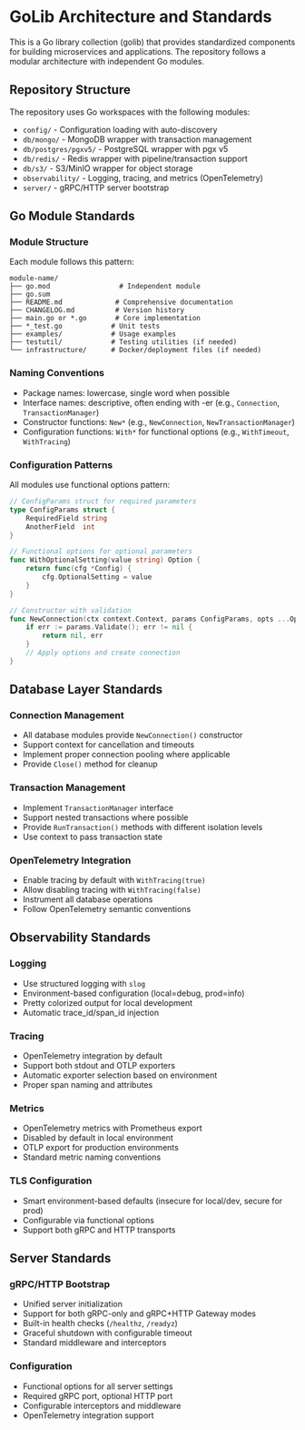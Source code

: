 # GoLib Architecture and Standards

This is a Go library collection (golib) that provides standardized components for building microservices and applications. The repository follows a modular architecture with independent Go modules.

## Repository Structure

The repository uses Go workspaces with the following modules:

- `config/` - Configuration loading with auto-discovery
- `db/mongo/` - MongoDB wrapper with transaction management
- `db/postgres/pgxv5/` - PostgreSQL wrapper with pgx v5
- `db/redis/` - Redis wrapper with pipeline/transaction support
- `db/s3/` - S3/MinIO wrapper for object storage
- `observability/` - Logging, tracing, and metrics (OpenTelemetry)
- `server/` - gRPC/HTTP server bootstrap

## Go Module Standards

### Module Structure

Each module follows this pattern:

```
module-name/
├── go.mod                 # Independent module
├── go.sum
├── README.md             # Comprehensive documentation
├── CHANGELOG.md          # Version history
├── main.go or *.go       # Core implementation
├── *_test.go            # Unit tests
├── examples/            # Usage examples
├── testutil/            # Testing utilities (if needed)
└── infrastructure/      # Docker/deployment files (if needed)
```

### Naming Conventions

- Package names: lowercase, single word when possible
- Interface names: descriptive, often ending with -er (e.g., `Connection`, `TransactionManager`)
- Constructor functions: `New*` (e.g., `NewConnection`, `NewTransactionManager`)
- Configuration functions: `With*` for functional options (e.g., `WithTimeout`, `WithTracing`)

### Configuration Patterns

All modules use functional options pattern:

```go
// ConfigParams struct for required parameters
type ConfigParams struct {
    RequiredField string
    AnotherField  int
}

// Functional options for optional parameters
func WithOptionalSetting(value string) Option {
    return func(cfg *Config) {
        cfg.OptionalSetting = value
    }
}

// Constructor with validation
func NewConnection(ctx context.Context, params ConfigParams, opts ...Option) (*Connection, error) {
    if err := params.Validate(); err != nil {
        return nil, err
    }
    // Apply options and create connection
}
```

## Database Layer Standards

### Connection Management

- All database modules provide `NewConnection()` constructor
- Support context for cancellation and timeouts
- Implement proper connection pooling where applicable
- Provide `Close()` method for cleanup

### Transaction Management

- Implement `TransactionManager` interface
- Support nested transactions where possible
- Provide `RunTransaction()` methods with different isolation levels
- Use context to pass transaction state

### OpenTelemetry Integration

- Enable tracing by default with `WithTracing(true)`
- Allow disabling tracing with `WithTracing(false)`
- Instrument all database operations
- Follow OpenTelemetry semantic conventions

## Observability Standards

### Logging

- Use structured logging with `slog`
- Environment-based configuration (local=debug, prod=info)
- Pretty colorized output for local development
- Automatic trace_id/span_id injection

### Tracing

- OpenTelemetry integration by default
- Support both stdout and OTLP exporters
- Automatic exporter selection based on environment
- Proper span naming and attributes

### Metrics

- OpenTelemetry metrics with Prometheus export
- Disabled by default in local environment
- OTLP export for production environments
- Standard metric naming conventions

### TLS Configuration

- Smart environment-based defaults (insecure for local/dev, secure for prod)
- Configurable via functional options
- Support both gRPC and HTTP transports

## Server Standards

### gRPC/HTTP Bootstrap

- Unified server initialization
- Support for both gRPC-only and gRPC+HTTP Gateway modes
- Built-in health checks (`/healthz`, `/readyz`)
- Graceful shutdown with configurable timeout
- Standard middleware and interceptors

### Configuration

- Functional options for all server settings
- Required gRPC port, optional HTTP port
- Configurable interceptors and middleware
- OpenTelemetry integration support
